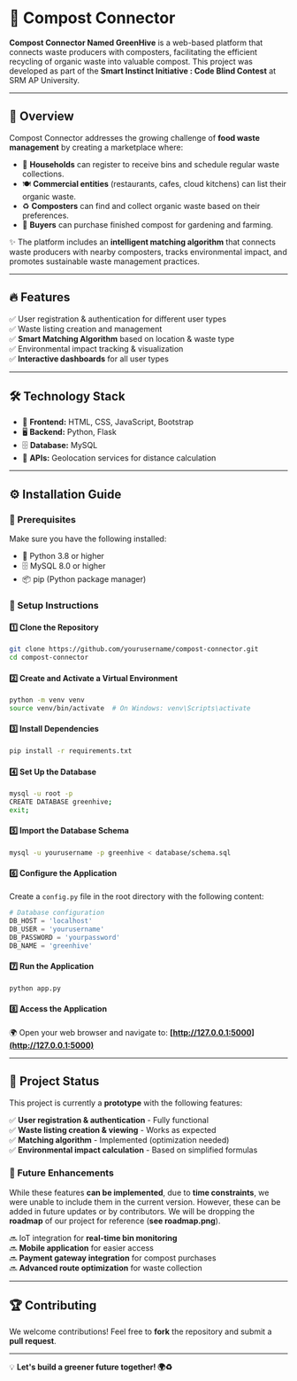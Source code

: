  # 🌱 Compost Connector

**Compost Connector Named GreenHive** is a web-based platform that connects waste producers with composters, facilitating the efficient recycling of organic waste into valuable compost. This project was developed as part of the **Smart Instinct Initiative : Code Blind Contest** at SRM AP University.

---

## 🚀 Overview
Compost Connector addresses the growing challenge of **food waste management** by creating a marketplace where:

- 🏡 **Households** can register to receive bins and schedule regular waste collections.
- 🍽️ **Commercial entities** (restaurants, cafes, cloud kitchens) can list their organic waste.
- ♻️ **Composters** can find and collect organic waste based on their preferences.
- 🌿 **Buyers** can purchase finished compost for gardening and farming.

✨ The platform includes an **intelligent matching algorithm** that connects waste producers with nearby composters, tracks environmental impact, and promotes sustainable waste management practices.

---

## 🔥 Features
✅ User registration & authentication for different user types  
✅ Waste listing creation and management  
✅ **Smart Matching Algorithm** based on location & waste type  
✅ Environmental impact tracking & visualization  
✅ **Interactive dashboards** for all user types  

---

## 🛠️ Technology Stack
- 🎨 **Frontend:** HTML, CSS, JavaScript, Bootstrap
- 🖥️ **Backend:** Python, Flask
- 🗄️ **Database:** MySQL
- 📍 **APIs:** Geolocation services for distance calculation

---

## ⚙️ Installation Guide
### 🔹 Prerequisites
Make sure you have the following installed:
- 🐍 Python 3.8 or higher
- 🗄️ MySQL 8.0 or higher
- 📦 pip (Python package manager)

### 🔹 Setup Instructions
#### 1️⃣ Clone the Repository
```bash
git clone https://github.com/yourusername/compost-connector.git
cd compost-connector
```

#### 2️⃣ Create and Activate a Virtual Environment
```bash
python -m venv venv
source venv/bin/activate  # On Windows: venv\Scripts\activate
```

#### 3️⃣ Install Dependencies
```bash
pip install -r requirements.txt
```

#### 4️⃣ Set Up the Database
```bash
mysql -u root -p
CREATE DATABASE greenhive;
exit;
```

#### 5️⃣ Import the Database Schema
```bash
mysql -u yourusername -p greenhive < database/schema.sql
```

#### 6️⃣ Configure the Application
Create a `config.py` file in the root directory with the following content:
```python
# Database configuration
DB_HOST = 'localhost'
DB_USER = 'yourusername'
DB_PASSWORD = 'yourpassword'
DB_NAME = 'greenhive'
```

#### 7️⃣ Run the Application
```bash
python app.py
```

#### 8️⃣ Access the Application
🌍 Open your web browser and navigate to: **[http://127.0.0.1:5000](http://127.0.0.1:5000)**

---

## 📌 Project Status
This project is currently a **prototype** with the following features:

✅ **User registration & authentication** - Fully functional  
✅ **Waste listing creation & viewing** - Works as expected  
✅ **Matching algorithm** - Implemented (optimization needed)  
✅ **Environmental impact calculation** - Based on simplified formulas  

### 🚀 Future Enhancements
While these features **can be implemented**, due to **time constraints**, we were unable to include them in the current version. However, these can be added in future updates or by contributors. We will be dropping the **roadmap** of our project for reference (**see roadmap.png**). 

🔜 IoT integration for **real-time bin monitoring**  
🔜 **Mobile application** for easier access  
🔜 **Payment gateway integration** for compost purchases  
🔜 **Advanced route optimization** for waste collection  

---

## 🏆 Contributing
We welcome contributions! Feel free to **fork** the repository and submit a **pull request**.

---

💡 **Let's build a greener future together! 🌍♻️**

